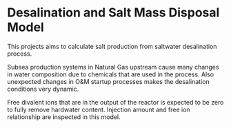 # Desalination and Salt Mass Disposal Model
This projects aims to calculate salt production from saltwater desalination process.

Subsea production systems in Natural Gas upstream cause many changes in water composition due to chemicals that are used in the process. Also unexpected changes in O&M startup processes makes the desalination conditions very dynamic.  

Free divalent ions that are in the output of the reactor is expected to be zero to fully remove hardwater content. Injection amount and free ion relationship are inspected in this model.
